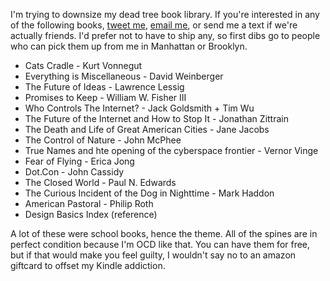 I'm trying to downsize my dead tree book library. If you're interested in any of the following books, [tweet me](http://twitter.com/jennjenn), [email me](mailto:jenn+books@jennvargas.com), or send me a text if we're actually friends. I'd prefer not to have to ship any, so first dibs go to people who can pick them up from me in Manhattan or Brooklyn.

- Cats Cradle - Kurt Vonnegut
- Everything is Miscellaneous - David Weinberger
- The Future of Ideas - Lawrence Lessig
- Promises to Keep - William W. Fisher III
- Who Controls The Internet? - Jack Goldsmith + Tim Wu
- The Future of the Internet and How to Stop It - Jonathan Zittrain
- The Death and Life of Great American Cities - Jane Jacobs
- The Control of Nature - John McPhee
- True Names and hte opening of the cyberspace frontier - Vernor Vinge
- Fear of Flying - Erica Jong
- Dot.Con - John Cassidy
- The Closed World - Paul N. Edwards
- The Curious Incident of the Dog in Nighttime - Mark Haddon
- American Pastoral - Philip Roth
- Design Basics Index (reference)

A lot of these were school books, hence the theme. All of the spines are in perfect condition because I'm OCD like that. You can have them for free, but if that would make you feel guilty, I wouldn't say no to an amazon giftcard to offset my Kindle addiction.
